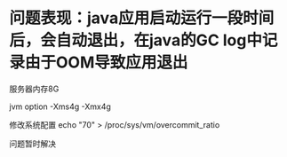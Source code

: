 # 问题表现：java应用启动运行一段时间后，会自动退出，在java的GC log中记录由于OOM导致应用退出
服务器内存8G

jvm option
-Xms4g
-Xmx4g

修改系统配置
echo "70" > /proc/sys/vm/overcommit_ratio

问题暂时解决

[参考链接1]:(https://access.redhat.com/documentation/zh-cn/red_hat_enterprise_linux/6/html/performance_tuning_guide/s-memory-captun)
[参考链接2]:(http://linuxperf.com/?p=102)
[参考链接3]:(https://blog.csdn.net/houjixin/article/details/46412557)
